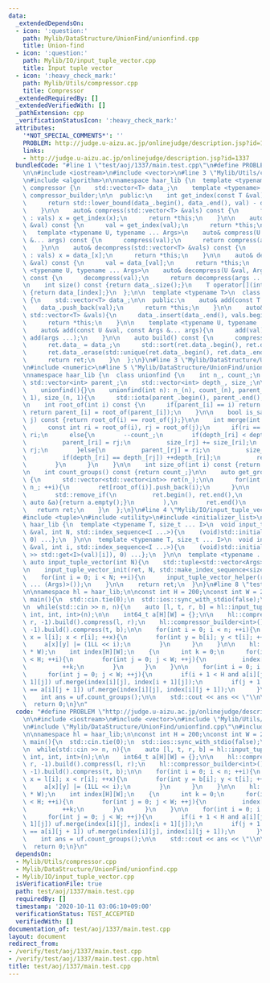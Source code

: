 ```yaml
---
data:
  _extendedDependsOn:
  - icon: ':question:'
    path: Mylib/DataStructure/UnionFind/unionfind.cpp
    title: Union-find
  - icon: ':question:'
    path: Mylib/IO/input_tuple_vector.cpp
    title: Input tuple vector
  - icon: ':heavy_check_mark:'
    path: Mylib/Utils/compressor.cpp
    title: Compressor
  _extendedRequiredBy: []
  _extendedVerifiedWith: []
  _pathExtension: cpp
  _verificationStatusIcon: ':heavy_check_mark:'
  attributes:
    '*NOT_SPECIAL_COMMENTS*': ''
    PROBLEM: http://judge.u-aizu.ac.jp/onlinejudge/description.jsp?id=1337
    links:
    - http://judge.u-aizu.ac.jp/onlinejudge/description.jsp?id=1337
  bundledCode: "#line 1 \"test/aoj/1337/main.test.cpp\"\n#define PROBLEM \"http://judge.u-aizu.ac.jp/onlinejudge/description.jsp?id=1337\"\
    \n\n#include <iostream>\n#include <vector>\n#line 3 \"Mylib/Utils/compressor.cpp\"\
    \n#include <algorithm>\n\nnamespace haar_lib {\n  template <typename T>\n  class\
    \ compressor {\n    std::vector<T> data_;\n    template <typename> friend class\
    \ compressor_builder;\n\n  public:\n    int get_index(const T &val) const {\n\
    \      return std::lower_bound(data_.begin(), data_.end(), val) - data_.begin();\n\
    \    }\n\n    auto& compress(std::vector<T> &vals) const {\n      for(auto &x\
    \ : vals) x = get_index(x);\n      return *this;\n    }\n\n    auto& compress(T\
    \ &val) const {\n      val = get_index(val);\n      return *this;\n    }\n\n \
    \   template <typename U, typename ... Args>\n    auto& compress(U &val, Args\
    \ &... args) const {\n      compress(val);\n      return compress(args ...);\n\
    \    }\n\n    auto& decompress(std::vector<T> &vals) const {\n      for(auto &x\
    \ : vals) x = data_[x];\n      return *this;\n    }\n\n    auto& decompress(T\
    \ &val) const {\n      val = data_[val];\n      return *this;\n    }\n\n    template\
    \ <typename U, typename ... Args>\n    auto& decompress(U &val, Args &... args)\
    \ const {\n      decompress(val);\n      return decompress(args ...);\n    }\n\
    \n    int size() const {return data_.size();}\n    T operator[](int index) const\
    \ {return data_[index];}\n  };\n\n  template <typename T>\n  class compressor_builder\
    \ {\n    std::vector<T> data_;\n\n  public:\n    auto& add(const T &val){\n  \
    \    data_.push_back(val);\n      return *this;\n    }\n\n    auto& add(const\
    \ std::vector<T> &vals){\n      data_.insert(data_.end(), vals.begin(), vals.end());\n\
    \      return *this;\n    }\n\n    template <typename U, typename ... Args>\n\
    \    auto& add(const U &val, const Args &... args){\n      add(val);\n      return\
    \ add(args ...);\n    }\n\n    auto build() const {\n      compressor<T> ret;\n\
    \      ret.data_ = data_;\n      std::sort(ret.data_.begin(), ret.data_.end());\n\
    \      ret.data_.erase(std::unique(ret.data_.begin(), ret.data_.end()), ret.data_.end());\n\
    \      return ret;\n    }\n  };\n}\n#line 3 \"Mylib/DataStructure/UnionFind/unionfind.cpp\"\
    \n#include <numeric>\n#line 5 \"Mylib/DataStructure/UnionFind/unionfind.cpp\"\n\
    \nnamespace haar_lib {\n  class unionfind {\n    int n_, count_;\n    mutable\
    \ std::vector<int> parent_;\n    std::vector<int> depth_, size_;\n\n  public:\n\
    \    unionfind(){}\n    unionfind(int n): n_(n), count_(n), parent_(n), depth_(n,\
    \ 1), size_(n, 1){\n      std::iota(parent_.begin(), parent_.end(), 0);\n    }\n\
    \n    int root_of(int i) const {\n      if(parent_[i] == i) return i;\n      else\
    \ return parent_[i] = root_of(parent_[i]);\n    }\n\n    bool is_same(int i, int\
    \ j) const {return root_of(i) == root_of(j);}\n\n    int merge(int i, int j){\n\
    \      const int ri = root_of(i), rj = root_of(j);\n      if(ri == rj) return\
    \ ri;\n      else{\n        --count_;\n        if(depth_[ri] < depth_[rj]){\n\
    \          parent_[ri] = rj;\n          size_[rj] += size_[ri];\n          return\
    \ rj;\n        }else{\n          parent_[rj] = ri;\n          size_[ri] += size_[rj];\n\
    \          if(depth_[ri] == depth_[rj]) ++depth_[ri];\n          return ri;\n\
    \        }\n      }\n    }\n\n    int size_of(int i) const {return size_[root_of(i)];}\n\
    \n    int count_groups() const {return count_;}\n\n    auto get_groups() const\
    \ {\n      std::vector<std::vector<int>> ret(n_);\n\n      for(int i = 0; i <\
    \ n_; ++i){\n        ret[root_of(i)].push_back(i);\n      }\n\n      ret.erase(\n\
    \        std::remove_if(\n          ret.begin(), ret.end(),\n          [](const\
    \ auto &a){return a.empty();}\n        ),\n        ret.end()\n      );\n\n   \
    \   return ret;\n    }\n  };\n}\n#line 4 \"Mylib/IO/input_tuple_vector.cpp\"\n\
    #include <tuple>\n#include <utility>\n#include <initializer_list>\n\nnamespace\
    \ haar_lib {\n  template <typename T, size_t ... I>\n  void input_tuple_vector_init(T\
    \ &val, int N, std::index_sequence<I ...>){\n    (void)std::initializer_list<int>{(void(std::get<I>(val).resize(N)),\
    \ 0) ...};\n  }\n\n  template <typename T, size_t ... I>\n  void input_tuple_vector_helper(T\
    \ &val, int i, std::index_sequence<I ...>){\n    (void)std::initializer_list<int>{(void(std::cin\
    \ >> std::get<I>(val)[i]), 0) ...};\n  }\n\n  template <typename ... Args>\n \
    \ auto input_tuple_vector(int N){\n    std::tuple<std::vector<Args> ...> ret;\n\
    \n    input_tuple_vector_init(ret, N, std::make_index_sequence<sizeof ... (Args)>());\n\
    \    for(int i = 0; i < N; ++i){\n      input_tuple_vector_helper(ret, i, std::make_index_sequence<sizeof\
    \ ... (Args)>());\n    }\n\n    return ret;\n  }\n}\n#line 8 \"test/aoj/1337/main.test.cpp\"\
    \n\nnamespace hl = haar_lib;\n\nconst int H = 200;\nconst int W = 200;\n\nint\
    \ main(){\n  std::cin.tie(0);\n  std::ios::sync_with_stdio(false);\n\n  int n;\n\
    \n  while(std::cin >> n, n){\n    auto [l, t, r, b] = hl::input_tuple_vector<int,\
    \ int, int, int>(n);\n\n    int64_t a[H][W] = {};\n\n    hl::compressor_builder<int>().add(l,\
    \ r, -1).build().compress(l, r);\n    hl::compressor_builder<int>().add(t, b,\
    \ -1).build().compress(t, b);\n\n    for(int i = 0; i < n; ++i){\n      for(int\
    \ x = l[i]; x < r[i]; ++x){\n        for(int y = b[i]; y < t[i]; ++y){\n     \
    \     a[x][y] |= (1LL << i);\n        }\n      }\n    }\n\n    hl::unionfind uf(H\
    \ * W);\n    int index[H][W];\n    {\n      int k = 0;\n      for(int i = 0; i\
    \ < H; ++i){\n        for(int j = 0; j < W; ++j){\n          index[i][j] = k;\n\
    \          ++k;\n        }\n      }\n    }\n\n    for(int i = 0; i < H; ++i){\n\
    \      for(int j = 0; j < W; ++j){\n        if(i + 1 < H and a[i][j] == a[i +\
    \ 1][j]) uf.merge(index[i][j], index[i + 1][j]);\n        if(j + 1 < W and a[i][j]\
    \ == a[i][j + 1]) uf.merge(index[i][j], index[i][j + 1]);\n      }\n    }\n\n\
    \    int ans = uf.count_groups();\n\n    std::cout << ans << \"\\n\";\n  }\n\n\
    \  return 0;\n}\n"
  code: "#define PROBLEM \"http://judge.u-aizu.ac.jp/onlinejudge/description.jsp?id=1337\"\
    \n\n#include <iostream>\n#include <vector>\n#include \"Mylib/Utils/compressor.cpp\"\
    \n#include \"Mylib/DataStructure/UnionFind/unionfind.cpp\"\n#include \"Mylib/IO/input_tuple_vector.cpp\"\
    \n\nnamespace hl = haar_lib;\n\nconst int H = 200;\nconst int W = 200;\n\nint\
    \ main(){\n  std::cin.tie(0);\n  std::ios::sync_with_stdio(false);\n\n  int n;\n\
    \n  while(std::cin >> n, n){\n    auto [l, t, r, b] = hl::input_tuple_vector<int,\
    \ int, int, int>(n);\n\n    int64_t a[H][W] = {};\n\n    hl::compressor_builder<int>().add(l,\
    \ r, -1).build().compress(l, r);\n    hl::compressor_builder<int>().add(t, b,\
    \ -1).build().compress(t, b);\n\n    for(int i = 0; i < n; ++i){\n      for(int\
    \ x = l[i]; x < r[i]; ++x){\n        for(int y = b[i]; y < t[i]; ++y){\n     \
    \     a[x][y] |= (1LL << i);\n        }\n      }\n    }\n\n    hl::unionfind uf(H\
    \ * W);\n    int index[H][W];\n    {\n      int k = 0;\n      for(int i = 0; i\
    \ < H; ++i){\n        for(int j = 0; j < W; ++j){\n          index[i][j] = k;\n\
    \          ++k;\n        }\n      }\n    }\n\n    for(int i = 0; i < H; ++i){\n\
    \      for(int j = 0; j < W; ++j){\n        if(i + 1 < H and a[i][j] == a[i +\
    \ 1][j]) uf.merge(index[i][j], index[i + 1][j]);\n        if(j + 1 < W and a[i][j]\
    \ == a[i][j + 1]) uf.merge(index[i][j], index[i][j + 1]);\n      }\n    }\n\n\
    \    int ans = uf.count_groups();\n\n    std::cout << ans << \"\\n\";\n  }\n\n\
    \  return 0;\n}\n"
  dependsOn:
  - Mylib/Utils/compressor.cpp
  - Mylib/DataStructure/UnionFind/unionfind.cpp
  - Mylib/IO/input_tuple_vector.cpp
  isVerificationFile: true
  path: test/aoj/1337/main.test.cpp
  requiredBy: []
  timestamp: '2020-10-11 03:06:10+09:00'
  verificationStatus: TEST_ACCEPTED
  verifiedWith: []
documentation_of: test/aoj/1337/main.test.cpp
layout: document
redirect_from:
- /verify/test/aoj/1337/main.test.cpp
- /verify/test/aoj/1337/main.test.cpp.html
title: test/aoj/1337/main.test.cpp
---
```

